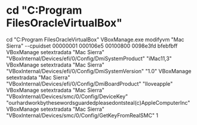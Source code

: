 # cd "C:Program FilesOracleVirtualBox"

cd "C:Program FilesOracleVirtualBox"
VBoxManage.exe modifyvm "Mac Sierra" --cpuidset 00000001 000106e5 00100800 0098e3fd bfebfbff
VBoxManage setextradata "Mac Sierra" "VBoxInternal/Devices/efi/0/Config/DmiSystemProduct" "iMac11,3"
VBoxManage setextradata "Mac Sierra" "VBoxInternal/Devices/efi/0/Config/DmiSystemVersion" "1.0"
VBoxManage setextradata "Mac Sierra" "VBoxInternal/Devices/efi/0/Config/DmiBoardProduct" "Iloveapple"
VBoxManage setextradata "Mac Sierra" "VBoxInternal/Devices/smc/0/Config/DeviceKey" "ourhardworkbythesewordsguardedpleasedontsteal(c)AppleComputerInc"
VBoxManage setextradata "Mac Sierra" "VBoxInternal/Devices/smc/0/Config/GetKeyFromRealSMC" 1

